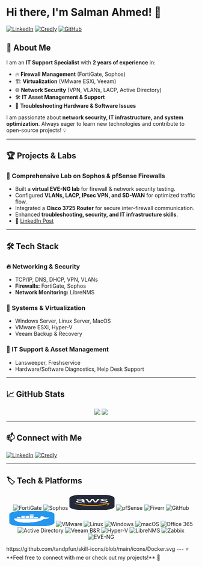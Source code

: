 # Hi there, I'm Salman Ahmed! 👋

[![LinkedIn](https://img.shields.io/badge/LinkedIn-Profile-blue)](https://linkedin.com/in/salman-itspecialist)
[![Credly](https://img.shields.io/badge/Credly-Certifications-orange)](https://www.credly.com/users/salman-ahmed827)
[![GitHub](https://img.shields.io/github/followers/salman-ahmed?label=Follow&style=social)](https://github.com/salman-itpro)

## 🚀 About Me

I am an **IT Support Specialist** with **2 years of experience** in:
- 🔥 **Firewall Management** (FortiGate, Sophos)
- 🏗 **Virtualization** (VMware ESXi, Veeam)
- 🌐 **Network Security** (VPN, VLANs, LACP, Active Directory)
- 🛠 **IT Asset Management & Support**
- 🎯 **Troubleshooting Hardware & Software Issues**

I am passionate about **network security, IT infrastructure, and system optimization**. Always eager to learn new technologies and contribute to open-source projects! 💡

---

## 🏆 Projects & Labs

### 🔹 **Comprehensive Lab on Sophos & pfSense Firewalls**
- Built a **virtual EVE-NG lab** for firewall & network security testing.
- Configured **VLANs, LACP, IPsec VPN, and SD-WAN** for optimized traffic flow.
- Integrated a **Cisco 3725 Router** for secure inter-firewall communication.
- Enhanced **troubleshooting, security, and IT infrastructure skills**.
- 🔗 [LinkedIn Post](https://linkedin.com/in/salman-itspecialist)

---

## 🛠 Tech Stack

### 🔥 Networking & Security
- TCP/IP, DNS, DHCP, VPN, VLANs
- **Firewalls:** FortiGate, Sophos
- **Network Monitoring:** LibreNMS

### 💾 Systems & Virtualization
- Windows Server, Linux Server, MacOS
- VMware ESXi, Hyper-V
- Veeam Backup & Recovery

### 🔧 IT Support & Asset Management
- Lansweeper, Freshservice
- Hardware/Software Diagnostics, Help Desk Support

---

## 📈 GitHub Stats

<p align="center">
  <img width="48%" src="https://github-readme-stats.vercel.app/api?username=salman-ahmed&show_icons=true&theme=tokyonight" />
  <img width="48%" src="https://github-readme-streak-stats.herokuapp.com/?user=salman-ahmed&theme=tokyonight" />
</p>

---

## 📫 Connect with Me

[![LinkedIn](https://img.shields.io/badge/LinkedIn-Profile-blue)](https://linkedin.com/in/salman-itspecialist)
[![Credly](https://img.shields.io/badge/Credly-Certifications-orange)](https://www.credly.com/users/salman-ahmed827)

---

## 🏷️ Tech & Platforms

<p align="center">
  <img src="https://upload.wikimedia.org/wikipedia/commons/3/3d/Fortinet_logo.svg" alt="FortiGate" width="120" height="40"/>
  <img src="https://www.svgrepo.com/show/303399/sophos-logo.svg" alt="Sophos" width="120" height="40"/>
  <img src="https://github.com/tandpfun/skill-icons/blob/main/icons/AWS-Dark.svg" alt="AWS" width="120" height="40"/>
  <img src="https://www.pfsense.org/themes/pfsense/assets/img/pfsense-logo.png" alt="pfSense" width="120" height="40"/>
  <img src="https://upload.wikimedia.org/wikipedia/commons/3/3b/Fiverr_Logo.svg" alt="Fiverr" width="120" height="40"/>
  <img src="https://github.githubassets.com/images/modules/logos_page/GitHub-Mark.png" alt="GitHub" width="40" height="40"/>
  <img src="https://github.com/tandpfun/skill-icons/blob/main/icons/Docker.svg" alt="Docker" width="120" height="40"/>
  <img src="https://upload.wikimedia.org/wikipedia/commons/5/5c/VMware_logo.svg" alt="VMware" width="120" height="40"/>
  <img src="https://upload.wikimedia.org/wikipedia/commons/3/35/Tux.svg" alt="Linux" width="60" height="60"/>
  <img src="https://github.com/tandpfun/skill-icons/blob/main/icons/Windows-Dark.svg" alt="Windows" width="120" height="40"/>
  <img src="https://github.com/tandpfun/skill-icons/blob/main/icons/Apple-Dark.svg" alt="macOS" width="100" height="40"/>
  <img src="https://upload.wikimedia.org/wikipedia/commons/4/44/Microsoft_Office_Logo_%282013-2019%29.svg" alt="Office 365" width="100" height="40"/>
  <img src="https://upload.wikimedia.org/wikipedia/commons/0/01/Active_Directory_Logo.png" alt="Active Directory" width="100" height="40"/>
  <img src="https://upload.wikimedia.org/wikipedia/commons/6/60/Veeam_logo.svg" alt="Veeam B&R" width="120" height="40"/>
  <img src="https://upload.wikimedia.org/wikipedia/commons/3/3d/Microsoft_Hyper-V_Logo.svg" alt="Hyper-V" width="120" height="40"/>
  <img src="https://upload.wikimedia.org/wikipedia/commons/6/66/LibreNMS_Logo.svg" alt="LibreNMS" width="120" height="40"/>
  <img src="https://upload.wikimedia.org/wikipedia/commons/0/09/Zabbix_logo.svg" alt="Zabbix" width="120" height="40"/>
  <img src="https://www.eve-ng.net/images/logo.png" alt="EVE-NG" width="120" height="40"/>
</p>
https://github.com/tandpfun/skill-icons/blob/main/icons/Docker.svg
---
⭐ **Feel free to connect with me or check out my projects!** 🚀
